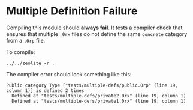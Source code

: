 # Multiple Definition Failure

Compiling this module should **always fail**. It tests a compiler check that
ensures that multiple `.0rx` files do not define the same `concrete` category
from a `.0rp` file.

To compile:

```shell
../../zeolite -r .
```

The compiler error should look something like this:

```text
Public category Type ["tests/multiple-defs/public.0rp" (line 19, column 1)] is defined 2 times
  Defined at "tests/multiple-defs/private2.0rx" (line 19, column 1)
  Defined at "tests/multiple-defs/private1.0rx" (line 19, column 1)
```

